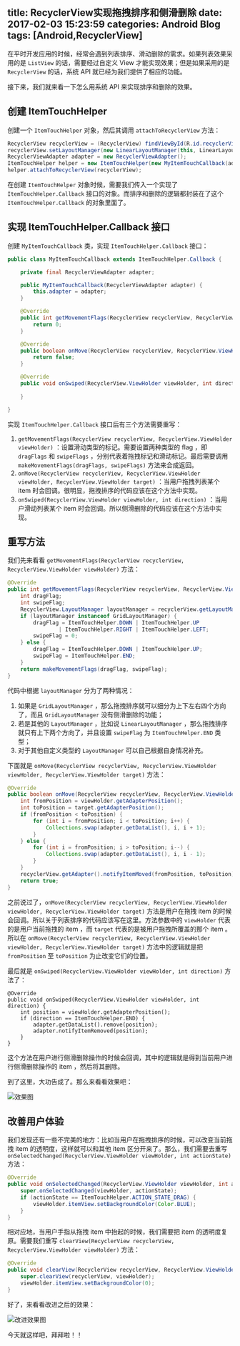 title: RecyclerView实现拖拽排序和侧滑删除
date: 2017-02-03 15:23:59
categories: Android Blog
tags: [Android,RecyclerView]
---
在平时开发应用的时候，经常会遇到列表排序、滑动删除的需求。如果列表效果采用的是 `ListView` 的话，需要经过自定义 View 才能实现效果；但是如果采用的是 `RecyclerView` 的话，系统 API 就已经为我们提供了相应的功能。

接下来，我们就来看一下怎么用系统 API 来实现排序和删除的效果。

创建 ItemTouchHelper
--------------------
创建一个 `ItemTouchHelper` 对象，然后其调用 `attachToRecyclerView` 方法：

``` java
RecyclerView recyclerView = (RecyclerView) findViewById(R.id.recyclerView);
recyclerView.setLayoutManager(new LinearLayoutManager(this, LinearLayoutManager.VERTICAL, false));
RecyclerViewAdapter adapter = new RecyclerViewAdapter();
ItemTouchHelper helper = new ItemTouchHelper(new MyItemTouchCallback(adapter));
helper.attachToRecyclerView(recyclerView);
```

在创建 `ItemTouchHelper` 对象时候，需要我们传入一个实现了 `ItemTouchHelper.Callback` 接口的对象。而排序和删除的逻辑都封装在了这个 `ItemTouchHelper.Callback` 的对象里面了。

实现 ItemTouchHelper.Callback 接口
---------------------------------
创建 `MyItemTouchCallback` 类，实现 `ItemTouchHelper.Callback` 接口：

``` java
public class MyItemTouchCallback extends ItemTouchHelper.Callback {

    private final RecyclerViewAdapter adapter;

    public MyItemTouchCallback(RecyclerViewAdapter adapter) {
        this.adapter = adapter;
    }

    @Override
    public int getMovementFlags(RecyclerView recyclerView, RecyclerView.ViewHolder viewHolder) {
        return 0;
    }

    @Override
    public boolean onMove(RecyclerView recyclerView, RecyclerView.ViewHolder viewHolder, RecyclerView.ViewHolder target) {
        return false;
    }

    @Override
    public void onSwiped(RecyclerView.ViewHolder viewHolder, int direction) {
        
    }

}
```

实现 `ItemTouchHelper.Callback` 接口后有三个方法需要重写：

1. `getMovementFlags(RecyclerView recyclerView, RecyclerView.ViewHolder viewHolder)` ：设置滑动类型的标记。需要设置两种类型的 flag ，即 `dragFlags` 和 `swipeFlags` ，分别代表着拖拽标记和滑动标记。最后需要调用 `makeMovementFlags(dragFlags, swipeFlags)` 方法来合成返回。
2. `onMove(RecyclerView recyclerView, RecyclerView.ViewHolder viewHolder, RecyclerView.ViewHolder target)` ：当用户拖拽列表某个 item 时会回调。很明显，拖拽排序的代码应该在这个方法中实现。
3.  `onSwiped(RecyclerView.ViewHolder viewHolder, int direction)` ：当用户滑动列表某个 item 时会回调。所以侧滑删除的代码应该在这个方法中实现。

重写方法
-------
我们先来看看 `getMovementFlags(RecyclerView recyclerView, RecyclerView.ViewHolder viewHolder)` 方法：

``` java
@Override
public int getMovementFlags(RecyclerView recyclerView, RecyclerView.ViewHolder viewHolder) {
    int dragFlag;
    int swipeFlag;
    RecyclerView.LayoutManager layoutManager = recyclerView.getLayoutManager();
    if (layoutManager instanceof GridLayoutManager) {
        dragFlag = ItemTouchHelper.DOWN | ItemTouchHelper.UP
                | ItemTouchHelper.RIGHT | ItemTouchHelper.LEFT;
        swipeFlag = 0;
    } else {
        dragFlag = ItemTouchHelper.DOWN | ItemTouchHelper.UP;
        swipeFlag = ItemTouchHelper.END;
    }
    return makeMovementFlags(dragFlag, swipeFlag);
}
```

代码中根据 `layoutManager` 分为了两种情况：

1. 如果是 `GridLayoutManager` ，那么拖拽排序就可以细分为上下左右四个方向了，而且 `GridLayoutManager` 没有侧滑删除的功能；
2. 若是其他的 `LayoutManager` ，比如说 `LinearLayoutManager` ，那么拖拽排序就只有上下两个方向了，并且设置 `swipeFlag` 为 `ItemTouchHelper.END` 类型；
3. 对于其他自定义类型的 `LayoutManager` 可以自己根据自身情况补充。

下面就是 `onMove(RecyclerView recyclerView, RecyclerView.ViewHolder viewHolder, RecyclerView.ViewHolder target)` 方法：

``` java
@Override
public boolean onMove(RecyclerView recyclerView, RecyclerView.ViewHolder viewHolder, RecyclerView.ViewHolder target) {
    int fromPosition = viewHolder.getAdapterPosition();
    int toPosition = target.getAdapterPosition();
    if (fromPosition < toPosition) {
        for (int i = fromPosition; i < toPosition; i++) {
            Collections.swap(adapter.getDataList(), i, i + 1);
        }
    } else {
        for (int i = fromPosition; i > toPosition; i--) {
            Collections.swap(adapter.getDataList(), i, i - 1);
        }
    }
    recyclerView.getAdapter().notifyItemMoved(fromPosition, toPosition);
    return true;
}
```

之前说过了，`onMove(RecyclerView recyclerView, RecyclerView.ViewHolder viewHolder, RecyclerView.ViewHolder target)` 方法是用户在拖拽 item 的时候会回调。所以关于列表排序的代码应该写在这里。方法参数中的 `viewHolder` 代表的是用户当前拖拽的 item ，而 `target` 代表的是被用户拖拽所覆盖的那个 item 。所以在 `onMove(RecyclerView recyclerView, RecyclerView.ViewHolder viewHolder, RecyclerView.ViewHolder target)` 方法中的逻辑就是把 `fromPosition` 至 `toPosition` 为止改变它们的位置。

最后就是 `onSwiped(RecyclerView.ViewHolder viewHolder, int direction)` 方法了：

```
@Override
public void onSwiped(RecyclerView.ViewHolder viewHolder, int direction) {
    int position = viewHolder.getAdapterPosition();
    if (direction == ItemTouchHelper.END) {
        adapter.getDataList().remove(position);
        adapter.notifyItemRemoved(position);
    }
}
```

这个方法在用户进行侧滑删除操作的时候会回调，其中的逻辑就是得到当前用户进行侧滑删除操作的 item ，然后将其删除。

到了这里，大功告成了。那么来看看效果吧：

![效果图](/uploads/20170206/20170206222813.gif)

改善用户体验
-----------
我们发现还有一些不完美的地方：比如当用户在拖拽排序的时候，可以改变当前拖拽 item 的透明度，这样就可以和其他 item 区分开来了。那么，我们需要去重写 `onSelectedChanged(RecyclerView.ViewHolder viewHolder, int actionState)` 方法：

``` java
@Override
public void onSelectedChanged(RecyclerView.ViewHolder viewHolder, int actionState) {
    super.onSelectedChanged(viewHolder, actionState);
    if (actionState == ItemTouchHelper.ACTION_STATE_DRAG) {
        viewHolder.itemView.setBackgroundColor(Color.BLUE);
    }
}
```

相对应地，当用户手指从拖拽 item 中抬起的时候，我们需要把 item 的透明度复原。需要我们重写 `clearView(RecyclerView recyclerView, RecyclerView.ViewHolder viewHolder)` 方法：

``` java
@Override
public void clearView(RecyclerView recyclerView, RecyclerView.ViewHolder viewHolder) {
    super.clearView(recyclerView, viewHolder);
    viewHolder.itemView.setBackgroundColor(0);
}
```

好了，来看看改进之后的效果：

![改进效果图](/uploads/20170206/20170203223341.gif)

今天就这样吧，拜拜啦！！